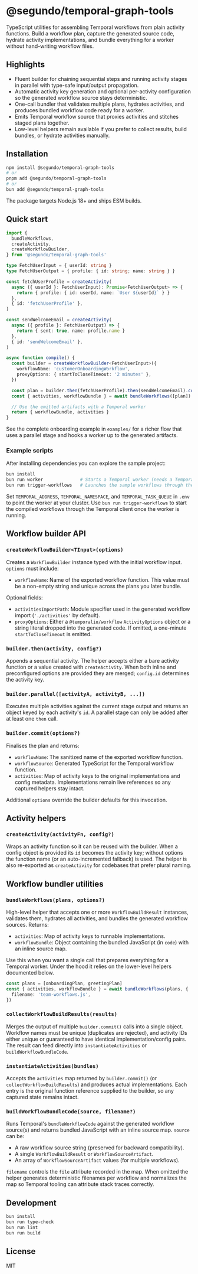 # @segundo/temporal-graph-tools

TypeScript utilities for assembling Temporal workflows from plain activity
functions. Build a workflow plan, capture the generated source code, hydrate
activity implementations, and bundle everything for a worker without
hand-writing workflow files.

## Highlights

- Fluent builder for chaining sequential steps and running activity stages in
  parallel with type-safe input/output propagation.
- Automatic activity key generation and optional per-activity configuration so
  the generated workflow source stays deterministic.
- One-call bundler that validates multiple plans, hydrates activities, and
  produces bundled workflow code ready for a worker.
- Emits Temporal workflow source that proxies activities and stitches staged
  plans together.
- Low-level helpers remain available if you prefer to collect results, build
  bundles, or hydrate activities manually.

## Installation

```bash
npm install @segundo/temporal-graph-tools
# or
pnpm add @segundo/temporal-graph-tools
# or
bun add @segundo/temporal-graph-tools
```

The package targets Node.js 18+ and ships ESM builds.

## Quick start

```ts
import {
  bundleWorkflows,
  createActivity,
  createWorkflowBuilder,
} from '@segundo/temporal-graph-tools'

type FetchUserInput = { userId: string }
type FetchUserOutput = { profile: { id: string; name: string } }

const fetchUserProfile = createActivity(
  async ({ userId }: FetchUserInput): Promise<FetchUserOutput> => {
    return { profile: { id: userId, name: `User ${userId}` } }
  },
  { id: 'fetchUserProfile' },
)

const sendWelcomeEmail = createActivity(
  async ({ profile }: FetchUserOutput) => {
    return { sent: true, name: profile.name }
  },
  { id: 'sendWelcomeEmail' },
)

async function compile() {
  const builder = createWorkflowBuilder<FetchUserInput>({
    workflowName: 'customerOnboardingWorkflow',
    proxyOptions: { startToCloseTimeout: '2 minutes' },
  })

  const plan = builder.then(fetchUserProfile).then(sendWelcomeEmail).commit()
  const { activities, workflowBundle } = await bundleWorkflows([plan])

  // Use the emitted artifacts with a Temporal worker
  return { workflowBundle, activities }
}
```

See the complete onboarding example in `examples/` for a richer flow that uses a
parallel stage and hooks a worker up to the generated artifacts.

### Example scripts

After installing dependencies you can explore the sample project:

```bash
bun install
bun run worker              # Starts a Temporal worker (needs a Temporal cluster)
bun run trigger-workflows   # Launches the sample workflows through the client
```

Set `TEMPORAL_ADDRESS`, `TEMPORAL_NAMESPACE`, and `TEMPORAL_TASK_QUEUE` in
`.env` to point the worker at your cluster. Use `bun run trigger-workflows` to
start the compiled workflows through the Temporal client once the worker is
running.

## Workflow builder API

### `createWorkflowBuilder<TInput>(options)`

Creates a `WorkflowBuilder` instance typed with the initial workflow input.
`options` must include:

- `workflowName`: Name of the exported workflow function. This value must be a
  non-empty string and unique across the plans you later bundle.

Optional fields:

- `activitiesImportPath`: Module specifier used in the generated workflow import
  (`'./activities'` by default).
- `proxyOptions`: Either a `@temporalio/workflow` `ActivityOptions` object or a
  string literal dropped into the generated code. If omitted, a one-minute
  `startToCloseTimeout` is emitted.

### `builder.then(activity, config?)`

Appends a sequential activity. The helper accepts either a bare activity
function or a value created with `createActivity`. When both inline and
preconfigured options are provided they are merged; `config.id` determines the
activity key.

### `builder.parallel([activityA, activityB, ...])`

Executes multiple activities against the current stage output and returns an
object keyed by each activity's `id`. A parallel stage can only be added after
at least one `then` call.

### `builder.commit(options?)`

Finalises the plan and returns:

- `workflowName`: The sanitized name of the exported workflow function.
- `workflowSource`: Generated TypeScript for the Temporal workflow function.
- `activities`: Map of activity keys to the original implementations and config
  metadata. Implementations remain live references so any captured helpers stay
  intact.

Additional `options` override the builder defaults for this invocation.

## Activity helpers

### `createActivity(activityFn, config?)`

Wraps an activity function so it can be reused with the builder. When a config
object is provided its `id` becomes the activity key; without options the
function name (or an auto-incremented fallback) is used. The helper is also
re-exported as `createActivity` for codebases that prefer plural naming.

## Workflow bundler utilities

### `bundleWorkflows(plans, options?)`

High-level helper that accepts one or more `WorkflowBuildResult` instances,
validates them, hydrates all activities, and bundles the generated workflow
sources. Returns:

- `activities`: Map of activity keys to runnable implementations.
- `workflowBundle`: Object containing the bundled JavaScript (in `code`) with an
  inline source map.

Use this when you want a single call that prepares everything for a Temporal
worker. Under the hood it relies on the lower-level helpers documented below.

```ts
const plans = [onboardingPlan, greetingPlan]
const { activities, workflowBundle } = await bundleWorkflows(plans, {
  filename: 'team-workflows.js',
})
```

### `collectWorkflowBuildResults(results)`

Merges the output of multiple `builder.commit()` calls into a single object.
Workflow names must be unique (duplicates are rejected), and activity IDs either
unique or guaranteed to have identical implementation/config pairs. The result
can feed directly into `instantiateActivities` or `buildWorkflowBundleCode`.

### `instantiateActivities(bundles)`

Accepts the `activities` map returned by `builder.commit()` (or
`collectWorkflowBuildResults`) and produces actual implementations. Each entry
is the original function reference supplied to the builder, so any captured
state remains intact.

### `buildWorkflowBundleCode(source, filename?)`

Runs Temporal's `bundleWorkflowCode` against the generated workflow source(s)
and returns bundled JavaScript with an inline source map. `source` can be:

- A raw workflow source string (preserved for backward compatibility).
- A single `WorkflowBuildResult` or `WorkflowSourceArtifact`.
- An array of `WorkflowSourceArtifact` values (for multiple workflows).

`filename` controls the `file` attribute recorded in the map. When omitted the
helper generates deterministic filenames per workflow and normalizes the map so
Temporal tooling can attribute stack traces correctly.

## Development

```bash
bun install
bun run type-check
bun run lint
bun run build
```

## License

MIT
